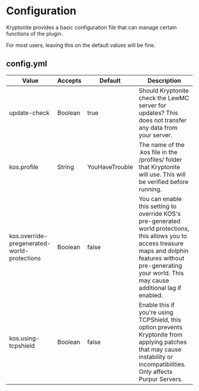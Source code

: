 # Configuration
Kryptonite provides a basic configuration file that can manage certain functions of the plugin.

For most users, leaving this on the default values will be fine.

## config.yml
| Value                                       | Accepts | Default        | Description                                                                                                                                                                                                              |
|---------------------------------------------|---------|----------------|--------------------------------------------------------------------------------------------------------------------------------------------------------------------------------------------------------------------------|
| update-check                                | Boolean | true           | Should Kryptonite check the LewMC server for updates? This does not transfer any data from your server.                                                                                                                  |
| kos.profile                                 | String  | YouHaveTrouble | The name of the .kos file in the /profiles/ folder that Kryptonite will use. This will be verified before running.                                                                                                       |
| kos.override-pregenerated-world-protections | Boolean | false          | You can enable this setting to override KOS's pre-generated world protections, this allows you to access treasure maps and dolphin features without pre-generating your world. This may cause additional lag if enabled. |
| kos.using-tcpshield                         | Boolean | false          | Enable this if you're using TCPShield, this option prevents Kryptonite from applying patches that may cause instability or incompatibilities. Only affects Purpur Servers.                                               | 